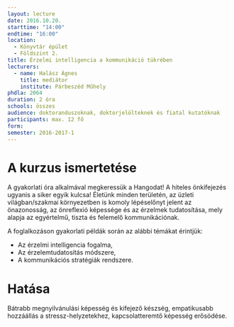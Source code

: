 ```yaml
---
layout: lecture
date: 2016.10.20.
starttime: "14:00"
endtime: "16:00"
location:
  - Könyvtár épület
  - Földszint 2.
title: Érzelmi intelligencia a kommunikáció tükrében
lecturers:
  - name: Halász Ágnes
    title: mediátor
    institute: Párbeszéd Műhely
phdla: 2064
duration: 2 óra
schools: összes
audience: doktoranduszoknak, doktorjelölteknek és fiatal kutatóknak
participants: max. 12 fő
form:
semester: 2016-2017-1
---
```


# A kurzus ismertetése

A gyakorlati óra alkalmával megkeressük a Hangodat! A hiteles önkifejezés ugyanis a siker egyik kulcsa! Életünk minden területén, az üzleti világban/szakmai környezetben is komoly lépéselőnyt jelent az önazonosság, az önreflexió képessége és az érzelmek tudatosítása, mely alapja az egyértelmű, tiszta és felemelő kommunikációnak.

A foglalkozáson gyakorlati példák során az alábbi témákat érintjük:

* Az érzelmi intelligencia fogalma,
* Az érzelemtudatosítás módszere,
* A kommunikációs stratégiák rendszere.

# Hatása

Bátrabb megnyilvánulási képesség és kifejező készség, empatikusabb hozzáállás a stressz-helyzetekhez, kapcsolatteremtő képesség erősödése.
